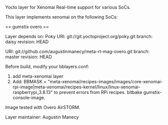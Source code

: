 Yocto layer for Xenomai Real-time support for various SoCs. 

This layer implements xenomai on the following SoCs:

== gumstix overo ==

Layer depends on:
Poky
URI: git://git.yoctoproject.org/poky.git
branch: daisy
revision: HEAD

URI: git://github.com/augustinmanecy/meta-rt-mag-overo.git
branch: master
revision: HEAD

Before build, modify your bblayers.conf:
1. add meta-xenomai layer
2. Add: 
BBMASK = "meta-xenomai/recipes-images/images/core-xenomai-rpi-image|meta-xenomai/recipes-kernel/linux/linux-xenomai-raspberrypi_3.8.13"
to prevent errors from RPi recipes.
bitbake gumstix-console-image.

Image tested with Overo AirSTORM.

Layer maintainer: Augustin Manecy

